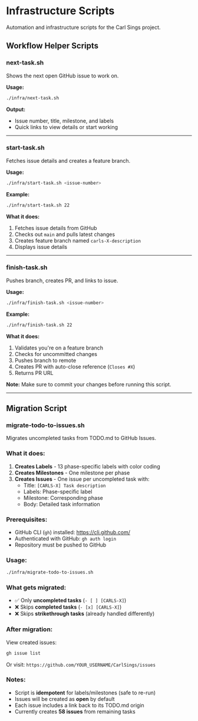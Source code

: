 # Infrastructure Scripts

Automation and infrastructure scripts for the Carl Sings project.

## Workflow Helper Scripts

### next-task.sh

Shows the next open GitHub issue to work on.

**Usage:**
```bash
./infra/next-task.sh
```

**Output:**
- Issue number, title, milestone, and labels
- Quick links to view details or start working

---

### start-task.sh

Fetches issue details and creates a feature branch.

**Usage:**
```bash
./infra/start-task.sh <issue-number>
```

**Example:**
```bash
./infra/start-task.sh 22
```

**What it does:**
1. Fetches issue details from GitHub
2. Checks out `main` and pulls latest changes
3. Creates feature branch named `carls-X-description`
4. Displays issue details

---

### finish-task.sh

Pushes branch, creates PR, and links to issue.

**Usage:**
```bash
./infra/finish-task.sh <issue-number>
```

**Example:**
```bash
./infra/finish-task.sh 22
```

**What it does:**
1. Validates you're on a feature branch
2. Checks for uncommitted changes
3. Pushes branch to remote
4. Creates PR with auto-close reference (`Closes #X`)
5. Returns PR URL

**Note:** Make sure to commit your changes before running this script.

---

## Migration Script

### migrate-todo-to-issues.sh

Migrates uncompleted tasks from TODO.md to GitHub Issues.

### What it does:

1. **Creates Labels** - 13 phase-specific labels with color coding
2. **Creates Milestones** - One milestone per phase
3. **Creates Issues** - One issue per uncompleted task with:
   - Title: `[CARLS-X] Task description`
   - Labels: Phase-specific label
   - Milestone: Corresponding phase
   - Body: Detailed task information

### Prerequisites:

- GitHub CLI (`gh`) installed: https://cli.github.com/
- Authenticated with GitHub: `gh auth login`
- Repository must be pushed to GitHub

### Usage:

```bash
./infra/migrate-todo-to-issues.sh
```

### What gets migrated:

- ✅ Only **uncompleted tasks** (`- [ ] [CARLS-X]`)
- ❌ Skips **completed tasks** (`- [x] [CARLS-X]`)
- ❌ Skips **strikethrough tasks** (already handled differently)

### After migration:

View created issues:
```bash
gh issue list
```

Or visit: `https://github.com/YOUR_USERNAME/CarlSings/issues`

### Notes:

- Script is **idempotent** for labels/milestones (safe to re-run)
- Issues will be created as **open** by default
- Each issue includes a link back to its TODO.md origin
- Currently creates **58 issues** from remaining tasks
